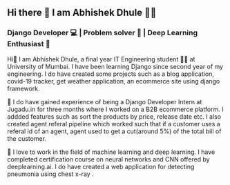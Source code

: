 ## Hi there 👋  I am Abhishek Dhule 👨‍💻
###  Django Developer 💻 | Problem solver 📝 | Deep Learning Enthusiast 🧠

Hi👋 I am Abhishek Dhule, a final year IT Engineering student 👨‍🎓 at University of Mumbai. I have been learning Django since second year of my engineering. I do have created some projects such as a blog application, covid-19 tracker, get weather application, an ecommerce site using django framework. 

💼 I do have gained experience of being a Django Developer Intern at Jugadu.in for three months where I worked on a B2B ecommerce platform. I addded features such as sort the products by price, release date etc. I also created agent referal pipeline which worked such that if a customer uses a referal id of an agent, agent used to get a cut(around 5%) of the total bill of the customer.

🧠 I love to work in the field of machine learning and deep learning. I have completed certification course on neural networks and CNN offered by deeplearning.ai. I do have created a web application for detecting pneumonia using chest x-ray . 
<!--
**abhishekkdhule/abhishekkdhule** is a ✨ _special_ ✨ repository because its `README.md` (this file) appears on your GitHub profile.

Here are some ideas to get you started:

- 🔭 I’m currently working on ...
- 🌱 I’m currently learning ...
- 👯 I’m looking to collaborate on ...
- 🤔 I’m looking for help with ...
- 💬 Ask me about ...
- 📫 How to reach me: ...
- 😄 Pronouns: ...
- ⚡ Fun fact: ...
-->
